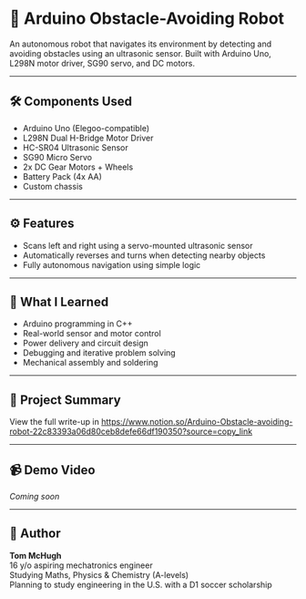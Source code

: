# 🤖 Arduino Obstacle-Avoiding Robot

An autonomous robot that navigates its environment by detecting and avoiding obstacles using an ultrasonic sensor. Built with Arduino Uno, L298N motor driver, SG90 servo, and DC motors.

---

## 🛠 Components Used
- Arduino Uno (Elegoo-compatible)
- L298N Dual H-Bridge Motor Driver
- HC-SR04 Ultrasonic Sensor
- SG90 Micro Servo
- 2x DC Gear Motors + Wheels
- Battery Pack (4x AA)
- Custom chassis

---

## ⚙️ Features
- Scans left and right using a servo-mounted ultrasonic sensor
- Automatically reverses and turns when detecting nearby objects
- Fully autonomous navigation using simple logic

---

## 🧠 What I Learned
- Arduino programming in C++
- Real-world sensor and motor control
- Power delivery and circuit design
- Debugging and iterative problem solving
- Mechanical assembly and soldering

---

## 🧾 Project Summary
View the full write-up in https://www.notion.so/Arduino-Obstacle-avoiding-robot-22c83393a06d80ceb8defe66df190350?source=copy_link

---

## 📹 Demo Video
*Coming soon*

---

## 📍 Author
**Tom McHugh**  
16 y/o aspiring mechatronics engineer  
Studying Maths, Physics & Chemistry (A-levels)  
Planning to study engineering in the U.S. with a D1 soccer scholarship  